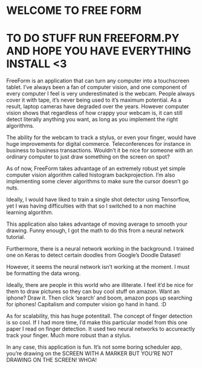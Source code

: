 # WELCOME TO FREE FORM

# TO DO STUFF RUN FREEFORM.PY AND HOPE YOU HAVE EVERYTHING INSTALL <3 


FreeForm is an application that can turn any computer into a touchscreen tablet. I’ve always been a fan of computer vision, and one component of every computer I feel is very underestimated is the webcam. People always cover it with tape, it’s never being used to it’s maximum potential. As a result, laptop cameras have degraded over the years. However computer vision shows that regardless of how crappy your webcam is, it can still detect literally anything you want, as long as you implement the right algorithms. 

The ability for the webcam to track a stylus, or even your finger, would have huge improvements for digital commerce. Teleconferences for instance in business to business transactions. Wouldn’t it be nice for someone with an ordinary computer to just draw something on the screen on spot?
 
As of now, FreeForm takes advantage of an extremely robust yet simple computer vision algorithm called histogram backprojection. I’m also implementing some clever algorithms to make sure the cursor doesn’t go nuts. 

Ideally, I would have liked to train a single shot detector using Tensorflow, yet I was having difficulties with that so I switched to a non machine learning algorithm. 

This application also takes advantage of moving average to smooth your drawing. Funny enough, I got the math to do this from a neural network tutorial. 

Furthermore, there is a neural network working in the background. I trained one on Keras to detect certain doodles from Google’s Doodle Dataset! 


However, it seems the neural network isn’t working at the moment. I must be formatting the data wrong. 

Ideally, there are people in this world who are illiterate. I feel it’d be nice for them to draw pictures so they can buy cool stuff on amazon. Want an iphone? Draw it. Then click ‘search’ and boom, amazon pops up searching for iphones! Capitalism and computer vision go hand in hand. :D

As for scalability, this has huge potentitall. The concept of finger detection is so cool. If I had more time, I’d make this particular model from this one paper I read on finger detection. It used two neural networks to accureactly track your finger. Much more robust than a stylus.

In any case, this application is fun. It’s not some boring scheduler app, you’re drawing on the SCREEN WITH A MARKER BUT YOU’RE NOT DRAWING ON THE SCREEN! WHOA! 

